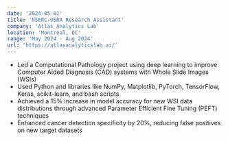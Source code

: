 ```yaml
---
date: '2024-05-01'
title: 'NSERC-USRA Research Assistant'
company: 'Atlas Analytics Lab'
location: 'Montreal, QC'
range: 'May 2024 - Aug 2024'
url: 'https://atlasanalyticslab.ai/'
---
```


- Led a Computational Pathology project using deep learning to improve Computer Aided Diagnosis (CAD) systems with Whole Slide Images (WSIs)
- Used Python and libraries like NumPy, Matplotlib, PyTorch, TensorFlow, Keras, scikit-learn, and bash scripts
- Achieved a 15% increase in model accuracy for new WSI data distributions through advanced Parameter Efficient Fine Tuning (PEFT) techniques
- Enhanced cancer detection specificity by 20%, reducing false positives on new target datasets
